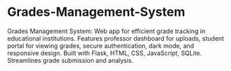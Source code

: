 # Grades-Management-System
Grades Management System: Web app for efficient grade tracking in educational institutions. Features professor dashboard for uploads, student portal for viewing grades, secure authentication, dark mode, and responsive design. Built with Flask, HTML, CSS, JavaScript, SQLite. Streamlines grade submission and analysis.
